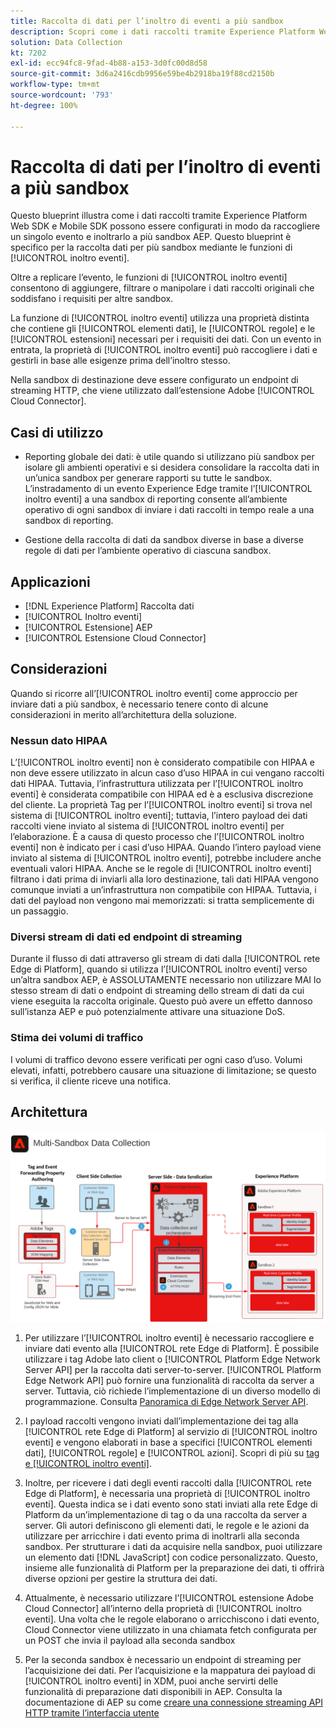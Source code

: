 ```yaml
---
title: Raccolta di dati per l’inoltro di eventi a più sandbox
description: Scopri come i dati raccolti tramite Experience Platform Web SDK e Mobile SDK possono essere configurati in modo da raccogliere un singolo evento e inoltrarlo a più sandbox Experience Platform.
solution: Data Collection
kt: 7202
exl-id: ecc94fc8-9fad-4b88-a153-3d0fc00d8d58
source-git-commit: 3d6a2416cdb9956e59be4b2918ba19f88cd2150b
workflow-type: tm+mt
source-wordcount: '793'
ht-degree: 100%

---
```


# Raccolta di dati per l’inoltro di eventi a più sandbox

Questo blueprint illustra come i dati raccolti tramite Experience Platform Web SDK e Mobile SDK possono essere configurati in modo da raccogliere un singolo evento e inoltrarlo a più sandbox AEP. Questo blueprint è specifico per la raccolta dati per più sandbox mediante le funzioni di [!UICONTROL inoltro eventi].

Oltre a replicare l’evento, le funzioni di [!UICONTROL inoltro eventi] consentono di aggiungere, filtrare o manipolare i dati raccolti originali che soddisfano i requisiti per altre sandbox.

La funzione di [!UICONTROL inoltro eventi] utilizza una proprietà distinta che contiene gli [!UICONTROL elementi dati], le [!UICONTROL regole] e le [!UICONTROL estensioni] necessari per i requisiti dei dati. Con un evento in entrata, la proprietà di [!UICONTROL inoltro eventi] può raccogliere i dati e gestirli in base alle esigenze prima dell’inoltro stesso.

Nella sandbox di destinazione deve essere configurato un endpoint di streaming HTTP, che viene utilizzato dall’estensione Adobe [!UICONTROL Cloud Connector].

## Casi di utilizzo

* Reporting globale dei dati: è utile quando si utilizzano più sandbox per isolare gli ambienti operativi e si desidera consolidare la raccolta dati in un’unica sandbox per generare rapporti su tutte le sandbox. L’instradamento di un evento Experience Edge tramite l’[!UICONTROL inoltro eventi] a una sandbox di reporting consente all’ambiente operativo di ogni sandbox di inviare i dati raccolti in tempo reale a una sandbox di reporting.

* Gestione della raccolta di dati da sandbox diverse in base a diverse regole di dati per l’ambiente operativo di ciascuna sandbox.

## Applicazioni

* [!DNL Experience Platform] Raccolta dati
* [!UICONTROL Inoltro eventi]
* [!UICONTROL Estensione] AEP
* [!UICONTROL Estensione Cloud Connector]

## Considerazioni

Quando si ricorre all’[!UICONTROL inoltro eventi] come approccio per inviare dati a più sandbox, è necessario tenere conto di alcune considerazioni in merito all’architettura della soluzione.

### Nessun dato HIPAA

L’[!UICONTROL inoltro eventi] non è considerato compatibile con HIPAA e non deve essere utilizzato in alcun caso d’uso HIPAA in cui vengano raccolti dati HIPAA. Tuttavia, l’infrastruttura utilizzata per l’[!UICONTROL inoltro eventi] è considerata compatibile con HIPAA ed è a esclusiva discrezione del cliente. La proprietà Tag per l’[!UICONTROL inoltro eventi] si trova nel sistema di [!UICONTROL inoltro eventi]; tuttavia, l’intero payload dei dati raccolti viene inviato al sistema di [!UICONTROL inoltro eventi] per l’elaborazione. È a causa di questo processo che l’[!UICONTROL inoltro eventi] non è indicato per i casi d’uso HIPAA. Quando l’intero payload viene inviato al sistema di [!UICONTROL inoltro eventi], potrebbe includere anche eventuali valori HIPAA. Anche se le regole di [!UICONTROL inoltro eventi] filtrano i dati prima di inviarli alla loro destinazione, tali dati HIPAA vengono comunque inviati a un’infrastruttura non compatibile con HIPAA. Tuttavia, i dati del payload non vengono mai memorizzati: si tratta semplicemente di un passaggio.

### Diversi stream di dati ed endpoint di streaming

Durante il flusso di dati attraverso gli stream di dati dalla [!UICONTROL rete Edge di Platform], quando si utilizza l’[!UICONTROL inoltro eventi] verso un’altra sandbox AEP, è ASSOLUTAMENTE necessario non utilizzare MAI lo stesso stream di dati o endpoint di streaming dello stream di dati da cui viene eseguita la raccolta originale. Questo può avere un effetto dannoso sull’istanza AEP e può potenzialmente attivare una situazione DoS.

### Stima dei volumi di traffico

I volumi di traffico devono essere verificati per ogni caso d’uso. Volumi elevati, infatti, potrebbero causare una situazione di limitazione; se questo si verifica, il cliente riceve una notifica.

## Architettura

![ [!UICONTROL Inoltro eventi per più sandbox]](assets/multi-sandbox-data-collection.png)

1. Per utilizzare l’[!UICONTROL inoltro eventi] è necessario raccogliere e inviare dati evento alla [!UICONTROL rete Edge di Platform]. È possibile utilizzare i tag Adobe lato client o [!UICONTROL Platform Edge Network Server API] per la raccolta dati server-to-server. [!UICONTROL Platform Edge Network API] può fornire una funzionalità di raccolta da server a server. Tuttavia, ciò richiede l’implementazione di un diverso modello di programmazione. Consulta [Panoramica di Edge Network Server API](https://experienceleague.adobe.com/docs/experience-platform/edge-network-server-api/overview.html?lang=it).

1. I payload raccolti vengono inviati dall’implementazione dei tag alla [!UICONTROL rete Edge di Platform] al servizio di [!UICONTROL inoltro eventi] e vengono elaborati in base a specifici [!UICONTROL elementi dati], [!UICONTROL regole] e [!UICONTROL azioni]. Scopri di più su [tag e [!UICONTROL inoltro eventi]](https://experienceleague.adobe.com/docs/experience-platform/tags/event-forwarding/overview.html?lang=it#differences-from-tags).

1. Inoltre, per ricevere i dati degli eventi raccolti dalla [!UICONTROL rete Edge di Platform], è necessaria una proprietà di [!UICONTROL inoltro eventi]. Questa indica se i dati evento sono stati inviati alla rete Edge di Platform da un’implementazione di tag o da una raccolta da server a server. Gli autori definiscono gli elementi dati, le regole e le azioni da utilizzare per arricchire i dati evento prima di inoltrarli alla seconda sandbox. Per strutturare i dati da acquisire nella sandbox, puoi utilizzare un elemento dati [!DNL JavaScript] con codice personalizzato. Questo, insieme alle funzionalità di Platform per la preparazione dei dati, ti offrirà diverse opzioni per gestire la struttura dei dati.

1. Attualmente, è necessario utilizzare l’[!UICONTROL estensione Adobe Cloud Connector] all’interno della proprietà di [!UICONTROL inoltro eventi]. Una volta che le regole elaborano o arricchiscono i dati evento, Cloud Connector viene utilizzato in una chiamata fetch configurata per un POST che invia il payload alla seconda sandbox

1. Per la seconda sandbox è necessario un endpoint di streaming per l’acquisizione dei dati. Per l’acquisizione e la mappatura dei payload di [!UICONTROL inoltro eventi] in XDM, puoi anche servirti delle funzionalità di preparazione dati disponibili in AEP. Consulta la documentazione di AEP su come [creare una connessione streaming API HTTP tramite l’interfaccia utente](https://experienceleague.adobe.com/docs/experience-platform/sources/ui-tutorials/create/streaming/http.html?lang=it)
